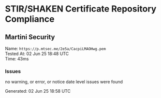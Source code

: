 # STIR/SHAKEN Certificate Repository Compliance

## Martini Security

Name: `https://p.mtsec.me/2e5a/CacpiLMAOHwg.pem`\
Tested At: 02 Jun 25 18:48 UTC\
Time: 43ms

### Issues

no warning, or error, or notice date level issues were found

Generated: 02 Jun 25 18:58 UTC